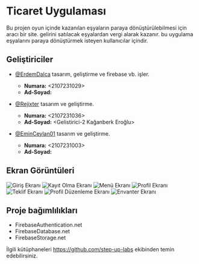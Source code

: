 
# Ticaret Uygulaması

Bu projen oyun içinde kazanılan eşyaların paraya dönüştürülebilmesi için aracı bir site. gelirini satılacak eşyalardan vergi alarak kazanır. bu uygulama eşyalarını paraya dönüştürmek isteyen kullanıcılar içindir.



## Geliştiriciler

- [@ErdemDalca](https://www.github.com/ErdemDalca) tasarım, geliştirme ve firebase vb. işler.
    - **Numara:** <2107231029>
    - **Ad-Soyad:** <Gelistirici-1 Yusuf Erdem Dalca>
- [@Rejixter](https://www.github.com/Rejixter) tasarım ve geliştirme.
    - **Numara:** <2107231036>
    - **Ad-Soyad:** <Gelistirici-2 Kağanberk Eroğlu>

- [@EminCeylan01](https://www.github.com/EminCeylan01) tasarım ve geliştirme.
    - **Numara:** <2107231003>
    - **Ad-Soyad:** <Gelistirici-3 Muhammet Emin Ceylan>

  
## Ekran Görüntüleri

![Giriş Ekranı](https://prnt.sc/v7DyGOD9B2ba)
![Kayıt Olma Ekranı](https://prnt.sc/tEyp6yjNMOsT)
![Menü Ekranı](https://prnt.sc/m1zpnyFLhgnD)
![Profil Ekranı](https://prnt.sc/gte62VfJTrQr)
![Teklif Ekranı](https://prnt.sc/B-4zNhO1COZ9)
![Profil Düzenleme Ekranı](https://prnt.sc/gBQy74WUl-0O)
![Envanter Ekranı](https://prnt.sc/BW2LhkdG0if0)

## Proje bağımlılıkları
- FirebaseAuthentication.net
- FirebaseDatabase.net
- FirebaseStorage.net

İlgili kütüphaneleri https://github.com/step-up-labs ekibinden temin edebilirsiniz.
